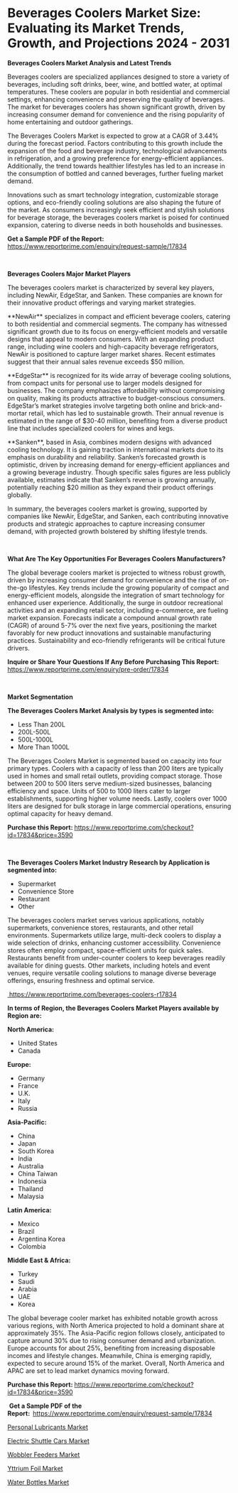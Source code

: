 <p><h1>Beverages Coolers Market Size: Evaluating its Market Trends, Growth, and Projections 2024 - 2031</h1></p><p><strong>Beverages Coolers Market Analysis and Latest Trends</strong></p>
<p><p>Beverages coolers are specialized appliances designed to store a variety of beverages, including soft drinks, beer, wine, and bottled water, at optimal temperatures. These coolers are popular in both residential and commercial settings, enhancing convenience and preserving the quality of beverages. The market for beverages coolers has shown significant growth, driven by increasing consumer demand for convenience and the rising popularity of home entertaining and outdoor gatherings.</p><p>The Beverages Coolers Market is expected to grow at a CAGR of 3.44% during the forecast period. Factors contributing to this growth include the expansion of the food and beverage industry, technological advancements in refrigeration, and a growing preference for energy-efficient appliances. Additionally, the trend towards healthier lifestyles has led to an increase in the consumption of bottled and canned beverages, further fueling market demand.</p><p>Innovations such as smart technology integration, customizable storage options, and eco-friendly cooling solutions are also shaping the future of the market. As consumers increasingly seek efficient and stylish solutions for beverage storage, the beverages coolers market is poised for continued expansion, catering to diverse needs in both households and businesses.</p></p>
<p><strong>Get a Sample PDF of the Report:&nbsp;</strong> <a href="https://www.reportprime.com/enquiry/request-sample/17834?utm_campaign=5&utm_medium=2&utm_source=Github&utm_content=ia&utm_term=20112024&utm_id=beverages-coolers">https://www.reportprime.com/enquiry/request-sample/17834</a></p>
<p>&nbsp;</p>
<p><strong>Beverages Coolers Major Market Players</strong></p>
<p><p>The beverages coolers market is characterized by several key players, including NewAir, EdgeStar, and Sanken. These companies are known for their innovative product offerings and varying market strategies.</p><p>**NewAir** specializes in compact and efficient beverage coolers, catering to both residential and commercial segments. The company has witnessed significant growth due to its focus on energy-efficient models and versatile designs that appeal to modern consumers. With an expanding product range, including wine coolers and high-capacity beverage refrigerators, NewAir is positioned to capture larger market shares. Recent estimates suggest that their annual sales revenue exceeds $50 million.</p><p>**EdgeStar** is recognized for its wide array of beverage cooling solutions, from compact units for personal use to larger models designed for businesses. The company emphasizes affordability without compromising on quality, making its products attractive to budget-conscious consumers. EdgeStar’s market strategies involve targeting both online and brick-and-mortar retail, which has led to sustainable growth. Their annual revenue is estimated in the range of $30-40 million, benefiting from a diverse product line that includes specialized coolers for wines and kegs.</p><p>**Sanken**, based in Asia, combines modern designs with advanced cooling technology. It is gaining traction in international markets due to its emphasis on durability and reliability. Sanken’s forecasted growth is optimistic, driven by increasing demand for energy-efficient appliances and a growing beverage industry. Though specific sales figures are less publicly available, estimates indicate that Sanken’s revenue is growing annually, potentially reaching $20 million as they expand their product offerings globally.</p><p>In summary, the beverages coolers market is growing, supported by companies like NewAir, EdgeStar, and Sanken, each contributing innovative products and strategic approaches to capture increasing consumer demand, with projected growth bolstered by shifting lifestyle trends.</p></p>
<p>&nbsp;</p>
<p><strong>What Are The Key Opportunities For Beverages Coolers Manufacturers?</strong></p>
<p><p>The global beverage coolers market is projected to witness robust growth, driven by increasing consumer demand for convenience and the rise of on-the-go lifestyles. Key trends include the growing popularity of compact and energy-efficient models, alongside the integration of smart technology for enhanced user experience. Additionally, the surge in outdoor recreational activities and an expanding retail sector, including e-commerce, are fueling market expansion. Forecasts indicate a compound annual growth rate (CAGR) of around 5-7% over the next five years, positioning the market favorably for new product innovations and sustainable manufacturing practices. Sustainability and eco-friendly refrigerants will be critical future drivers.</p></p>
<p><strong>Inquire or Share Your Questions If Any Before Purchasing This Report:</strong> <a href="https://www.reportprime.com/enquiry/pre-order/17834?utm_campaign=5&utm_medium=2&utm_source=Github&utm_content=ia&utm_term=20112024&utm_id=beverages-coolers">https://www.reportprime.com/enquiry/pre-order/17834</a></p>
<p>&nbsp;</p>
<p><strong>Market Segmentation</strong></p>
<p><strong>The Beverages Coolers Market Analysis by types is segmented into:</strong></p>
<p><ul><li>Less Than 200L</li><li>200L-500L</li><li>500L-1000L</li><li>More Than 1000L</li></ul></p>
<p><p>The Beverages Coolers Market is segmented based on capacity into four primary types. Coolers with a capacity of less than 200 liters are typically used in homes and small retail outlets, providing compact storage. Those between 200 to 500 liters serve medium-sized businesses, balancing efficiency and space. Units of 500 to 1000 liters cater to larger establishments, supporting higher volume needs. Lastly, coolers over 1000 liters are designed for bulk storage in large commercial operations, ensuring optimal capacity for heavy demand.</p></p>
<p><strong>Purchase this Report:&nbsp;</strong><a href="https://www.reportprime.com/checkout?id=17834&price=3590&utm_campaign=5&utm_medium=2&utm_source=Github&utm_content=ia&utm_term=20112024&utm_id=beverages-coolers">https://www.reportprime.com/checkout?id=17834&price=3590</a></p>
<p>&nbsp;</p>
<p><strong>The Beverages Coolers Market Industry Research by Application is segmented into:</strong></p>
<p><ul><li>Supermarket</li><li>Convenience Store</li><li>Restaurant</li><li>Other</li></ul></p>
<p><p>The beverages coolers market serves various applications, notably supermarkets, convenience stores, restaurants, and other retail environments. Supermarkets utilize large, multi-deck coolers to display a wide selection of drinks, enhancing customer accessibility. Convenience stores often employ compact, space-efficient units for quick sales. Restaurants benefit from under-counter coolers to keep beverages readily available for dining guests. Other markets, including hotels and event venues, require versatile cooling solutions to manage diverse beverage offerings, ensuring freshness and optimal service.</p></p>
<p><a href="https://www.reportprime.com/beverages-coolers-r17834?utm_campaign=5&utm_medium=2&utm_source=Github&utm_content=ia&utm_term=20112024&utm_id=beverages-coolers">&nbsp;https://www.reportprime.com/beverages-coolers-r17834</a></p>
<p><strong>In terms of Region, the Beverages Coolers Market Players available by Region are:</strong></p>
<p>
    <p> <strong> North America: </strong>
        <ul>
            <li>United States</li>
            <li>Canada</li>
        </ul>
        </p> 
    <p> <strong> Europe: </strong>
        <ul>
            <li>Germany</li>
            <li>France</li>
            <li>U.K.</li>
            <li>Italy</li>
            <li>Russia</li>
        </ul>
        </p> 
    <p> <strong> Asia-Pacific: </strong>
        <ul>
            <li>China</li>
            <li>Japan</li>
            <li>South Korea</li>
            <li>India</li>
            <li>Australia</li>
            <li>China Taiwan</li>
            <li>Indonesia</li>
            <li>Thailand</li>
            <li>Malaysia</li>
        </ul>
        </p> 
    <p> <strong> Latin America: </strong>
        <ul>
            <li>Mexico</li>
            <li>Brazil</li>
            <li>Argentina Korea</li>
            <li>Colombia</li>
        </ul>
        </p> 
    <p> <strong> Middle East & Africa: </strong>
        <ul>
            <li>Turkey</li>
            <li>Saudi</li>
            <li>Arabia</li>
            <li>UAE</li>
            <li>Korea</li>
        </ul>
    </p>
    </p>
<p><p>The global beverage cooler market has exhibited notable growth across various regions, with North America projected to hold a dominant share at approximately 35%. The Asia-Pacific region follows closely, anticipated to capture around 30% due to rising consumer demand and urbanization. Europe accounts for about 25%, benefiting from increasing disposable incomes and lifestyle changes. Meanwhile, China is emerging rapidly, expected to secure around 15% of the market. Overall, North America and APAC are set to lead market dynamics moving forward.</p></p>
<p><strong>Purchase this Report: </strong><a href="https://www.reportprime.com/checkout?id=17834&price=3590&utm_campaign=5&utm_medium=2&utm_source=Github&utm_content=ia&utm_term=20112024&utm_id=beverages-coolers">https://www.reportprime.com/checkout?id=17834&price=3590</a></p>
<p>&nbsp;<strong>Get a Sample PDF of the Report:&nbsp;&nbsp;</strong><a href="https://www.reportprime.com/enquiry/request-sample/17834?utm_campaign=5&utm_medium=2&utm_source=Github&utm_content=ia&utm_term=20112024&utm_id=beverages-coolers">https://www.reportprime.com/enquiry/request-sample/17834</a></p>
<p><strong></strong></p>
<p><p><a href="https://github.com/lylyparadise/Market-Research-Report-List-5/blob/main/personal-lubricants-market.md?utm_campaign=5&utm_medium=2&utm_source=Github&utm_content=ia&utm_term=20112024&utm_id=beverages-coolers">Personal Lubricants Market</a></p><p><a href="https://www.linkedin.com/pulse/future-trends-global-electric-shuttle-cars-market-insights-analysis-8lbzc?utm_campaign=5&utm_medium=2&utm_source=Github&utm_content=ia&utm_term=20112024&utm_id=beverages-coolers">Electric Shuttle Cars Market</a></p><p><a href="https://www.linkedin.com/pulse/wobbler-feeders-market-growth-outlook-from-2024-2031-vfsle?utm_campaign=5&utm_medium=2&utm_source=Github&utm_content=ia&utm_term=20112024&utm_id=beverages-coolers">Wobbler Feeders Market</a></p><p><a href="https://issuu.com/reportprime-2/docs/yttrium-foil-market-size-2030.pptx_80ad51b41720fd?utm_campaign=5&utm_medium=2&utm_source=Github&utm_content=ia&utm_term=20112024&utm_id=beverages-coolers">Yttrium Foil Market</a></p><p><a href="https://github.com/GroverBarry/Market-Research-Report-List-7/blob/main/water-bottles-market.md?utm_campaign=5&utm_medium=2&utm_source=Github&utm_content=ia&utm_term=20112024&utm_id=beverages-coolers">Water Bottles Market</a></p></p>